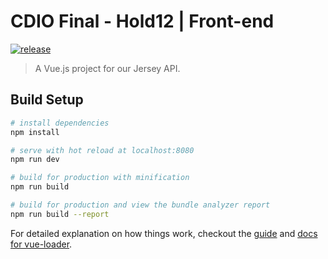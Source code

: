 # CDIO Final - Hold12 | Front-end

[![release](https://img.shields.io/github/release/hold12/CDIO_final_frontend.svg)](https://github.com/hold12/CDIO_final_frontend/releases)

> A Vue.js project for our Jersey API.

## Build Setup

``` bash
# install dependencies
npm install

# serve with hot reload at localhost:8080
npm run dev

# build for production with minification
npm run build

# build for production and view the bundle analyzer report
npm run build --report
```

For detailed explanation on how things work, checkout the [guide](http://vuejs-templates.github.io/webpack/) and [docs for vue-loader](http://vuejs.github.io/vue-loader).
